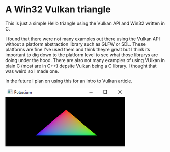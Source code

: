 # A Win32 Vulkan triangle

This is just a simple Hello triangle using the Vulkan API and Win32 written in C.

I found that there were not many examples out there using the Vulkan API
without a platform abstraction library such as GLFW or SDL. These platforms are fine
I've used them and think theyre great but I think its important to dig down to the
platform level to see what those librarys are doing under the hood. 
There are also not many examples of using VUlkan in plain C
(most are in C++) depsite Vulkan being a C library.
I thought that was weird so I made one.

In the future I plan on using this for an intro to Vulkan article.

![Triangle](images/triangle.png)
